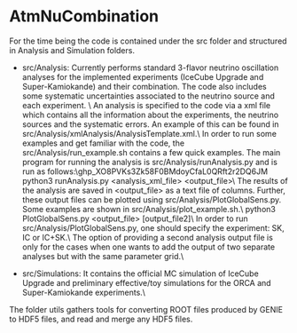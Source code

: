# AtmNuCombination

For the time being the code is contained under the src folder and structured in Analysis and Simulation folders.

- src/Analysis: Currently performs standard 3-flavor neutrino oscillation analyses for the implemented experiments (IceCube Upgrade and Super-Kamiokande) and their combination. The code also includes some systematic uncertainties associated to the neutrino source and each experiment. \\
An analysis is specified to the code via a xml file which contains all the information about the experiments, the neutrino sources and the systematic errors. An example of this can be found in src/Analysis/xmlAnalysis/AnalysisTemplate.xml.\\
In order to run some examples and get familiar with the code, the src/Analysis/run_example.sh contains a few quick examples. The main program for running the analysis is src/Analysis/runAnalysis.py and is run as follows:\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\
python3 runAnalysis.py <analysis_xml_file> <output_file>\\
The results of the analysis are saved in <output_file> as a text file of columns. Further, these output files can be plotted using src/Analysis/PlotGlobalSens.py. Some examples are shown in src/Analysis/plot_example.sh.\\
python3 PlotGlobalSens.py <experiment> <output_file> [output_file2]\\
In order to run src/Analysis/PlotGlobalSens.py, one should specify the experiment: SK, IC or IC+SK.\\
The option of providing a second analysis output file is only for the cases when one wants to add the output of two separate analyses but with the same parameter grid.\\

- src/Simulations: It contains the official MC simulation of IceCube Upgrade and preliminary effective/toy simulations for the ORCA and Super-Kamiokande experiments.\\


The folder utils gathers tools for converting ROOT files produced by GENIE to HDF5 files, and read and merge any HDF5 files.